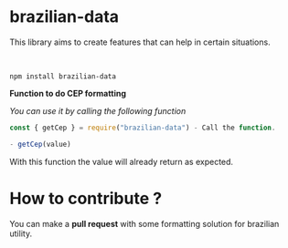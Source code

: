 # brazilian-data
 This library aims to create features that can help in certain situations.

<br>

```shell
npm install brazilian-data
```

**Function to do CEP formatting**

*You can use it by calling the following function*

```js
const { getCep } = require("brazilian-data") - Call the function.
``` 

```js
- getCep(value)
```
With this function the value will already return as expected.

    
# How to contribute ?

You can make a **pull request** with some formatting solution for brazilian utility.
